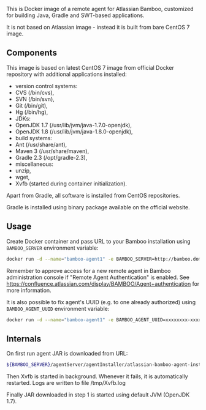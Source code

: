 This is Docker image of a remote agent for Atlassian Bamboo,
customized for building Java, Gradle and SWT-based applications.

It is not based on Atlassian image - instead it is built
from bare CentOS 7 image.

## Components

This image is based on latest CentOS 7 image from official
Docker repository with additional applications installed:

* version control systems:
 * CVS (/bin/cvs),
 * SVN (/bin/svn),
 * Git (/bin/git),
 * Hg (/bin/hg),
* JDKs:
 * OpenJDK 1.7 (/usr/lib/jvm/java-1.7.0-openjdk),
 * OpenJDK 1.8 (/usr/lib/jvm/java-1.8.0-openjdk),
* build systems:
 * Ant (/usr/share/ant),
 * Maven 3 (/usr/share/maven),
 * Gradle 2.3 (/opt/gradle-2.3),
* miscellaneous:
 * unzip,
 * wget,
 * Xvfb (started during container initialization).

Apart from Gradle, all software is installed
from CentOS repositories.

Gradle is installed using binary package available
on the official website.

## Usage

Create Docker container and pass URL to your Bamboo installation
using `BAMBOO_SERVER` environment variable:

```bash
docker run -d --name="bamboo-agent1" -e BAMBOO_SERVER=http://bamboo.domain.local jacekkow/bamboo-agent-rich
```

Remember to approve access for a new remote agent in Bamboo
administration console if "Remote Agent Authentication" is enabled.
See https://confluence.atlassian.com/display/BAMBOO/Agent+authentication
for more information.

It is also possible to fix agent's UUID (e.g. to one already authorized)
using `BAMBOO_AGENT_UUID` environment variable:

```bash
docker run -d --name="bamboo-agent1" -e BAMBOO_AGENT_UUID=xxxxxxxx-xxxx-xxxx-xxxx-xxxxxxxxxxxx -e BAMBOO_SERVER=http://bamboo.domain.local jacekkow/bamboo-agent-rich
```

## Internals

On first run agent JAR is downloaded from URL:
```bash
${BAMBOO_SERVER}/agentServer/agentInstaller/atlassian-bamboo-agent-installer.jar
```

Then Xvfb is started in background. Whenever it fails, it is automatically restarted.
Logs are written to file /tmp/Xvfb.log

Finally JAR downloaded in step 1 is started using default JVM (OpenJDK 1.7).
